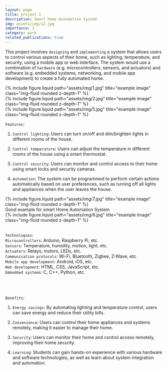 ```yaml
---
layout: page
title: project 1
description: Smart Home Automation System
img: assets/img/12.jpg
importance: 1
category: work
related_publications: true
---
```


This project involves `designing` and `implementing` a system that allows users to control various aspects of their home, such as lighting, temperature, and security, using a mobile app or web interface. 
The system would use a combination of `hardware` (e.g. microcontrollers, sensors, and actuators) and software (e.g. embedded systems, networking, and mobile app development) to create a fully automated home.



<div class="row">
    <div class="col-sm mt-3 mt-md-0">
        {% include figure.liquid path="assets/img/1.jpg" title="example image" class="img-fluid rounded z-depth-1" %}
    </div>
    <div class="col-sm mt-3 mt-md-0">
        {% include figure.liquid path="assets/img/2.jpg" title="example image" class="img-fluid rounded z-depth-1" %}
    </div>
    <div class="col-sm mt-3 mt-md-0">
        {% include figure.liquid path="assets/img/5.jpg" title="example image" class="img-fluid rounded z-depth-1" %}
    </div>
</div>


`Features`:

1. `Control lighting`: Users can turn on/off and dim/brighten lights in different rooms of the house.

2. `Control temperature`: Users can adjust the temperature in different rooms of the house using a smart thermostat.

3. `Control security`: Users can monitor and control access to their home using smart locks and security cameras.

4. `Automation`: The system can be programmed to perform certain actions automatically based on user preferences, such as turning off all lights and appliances when the user leaves the house.

</div>

<div class="row">
    <div class="col-sm mt-3 mt-md-0">
        {% include figure.liquid path="assets/img/7.jpg" title="example image" class="img-fluid rounded z-depth-1" %}
    </div>
</div>
<div class="caption">
    Good example for smart Home Automation System
</div>

<div class="row justify-content-sm-center">
    <div class="col-sm-8 mt-3 mt-md-0">
        {% include figure.liquid path="assets/img/6.jpg" title="example image" class="img-fluid rounded z-depth-1" %}
    </div>


<br />


`Technologies`:<br />
`Microcontrollers`: Arduino, Raspberry Pi, etc.<br />
`Sensors`: Temperature, humidity, motion, light, etc.<br />
`Actuators`: Relays, motors, LEDs, etc.<br />
`Communication protocols`: Wi-Fi, Bluetooth, Zigbee, Z-Wave, etc.<br />
`Mobile app development`: Android, iOS, etc.<br />
`Web development`: HTML, CSS, JavaScript, etc.<br />
`Embedded systems`: C, C++, Python, etc.<br />
<br />
<br />
<br />

</div>

`Benefits`:

1. `Energy savings`: By automating lighting and temperature control, users can save energy and reduce their utility bills.

2. `Convenience`: Users can control their home appliances and systems remotely, making it easier to manage their home.

3. `Security`: Users can monitor their home and control access remotely, improving their home security.

4. `Learning`: Students can gain hands-on experience with various hardware and software technologies, as well as learn about system integration and automation.
